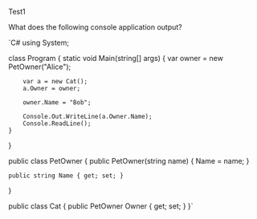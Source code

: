 Test1

What does the following console application output?
 
`C#
using System;

class Program
{
    static void Main(string[] args)
    {
        var owner = new PetOwner("Alice");
            
        var a = new Cat();
        a.Owner = owner;
            
        owner.Name = "Bob";

        Console.Out.WriteLine(a.Owner.Name);
        Console.ReadLine();
    }
}

public class PetOwner
{
    public PetOwner(string name)
    {
        Name = name;
    }

    public string Name { get; set; }
}

public class Cat
{
    public PetOwner Owner { get; set; }
}`
